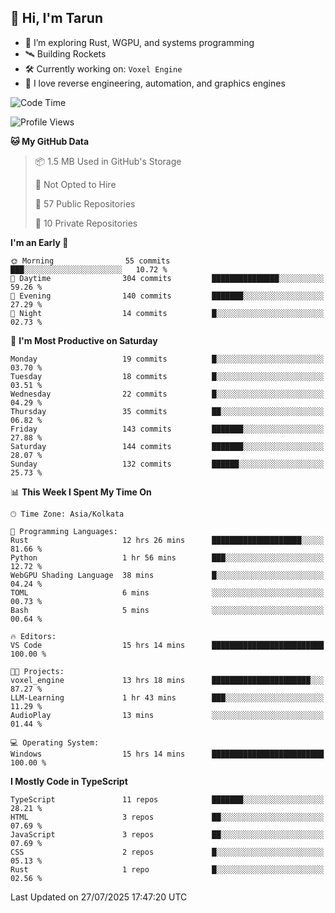 ## 👋 Hi, I'm Tarun

- 🧠 I’m exploring Rust, WGPU, and systems programming
- 🛰️ Building Rockets
- 🛠️ Currently working on: `Voxel Engine`
- 🧪 I love reverse engineering, automation, and graphics engines

<!--START_SECTION:waka-->
![Code Time](http://img.shields.io/badge/Code%20Time-18%20hrs%202%20mins-blue)

![Profile Views](http://img.shields.io/badge/Profile%20Views-70-blue)

**🐱 My GitHub Data** 

> 📦 1.5 MB Used in GitHub's Storage 
 > 
> 🚫 Not Opted to Hire
 > 
> 📜 57 Public Repositories 
 > 
> 🔑 10 Private Repositories 
 > 
**I'm an Early 🐤** 

```text
🌞 Morning                55 commits          ███░░░░░░░░░░░░░░░░░░░░░░   10.72 % 
🌆 Daytime                304 commits         ███████████████░░░░░░░░░░   59.26 % 
🌃 Evening                140 commits         ███████░░░░░░░░░░░░░░░░░░   27.29 % 
🌙 Night                  14 commits          █░░░░░░░░░░░░░░░░░░░░░░░░   02.73 % 
```
📅 **I'm Most Productive on Saturday** 

```text
Monday                   19 commits          █░░░░░░░░░░░░░░░░░░░░░░░░   03.70 % 
Tuesday                  18 commits          █░░░░░░░░░░░░░░░░░░░░░░░░   03.51 % 
Wednesday                22 commits          █░░░░░░░░░░░░░░░░░░░░░░░░   04.29 % 
Thursday                 35 commits          ██░░░░░░░░░░░░░░░░░░░░░░░   06.82 % 
Friday                   143 commits         ███████░░░░░░░░░░░░░░░░░░   27.88 % 
Saturday                 144 commits         ███████░░░░░░░░░░░░░░░░░░   28.07 % 
Sunday                   132 commits         ██████░░░░░░░░░░░░░░░░░░░   25.73 % 
```


📊 **This Week I Spent My Time On** 

```text
🕑︎ Time Zone: Asia/Kolkata

💬 Programming Languages: 
Rust                     12 hrs 26 mins      ████████████████████░░░░░   81.66 % 
Python                   1 hr 56 mins        ███░░░░░░░░░░░░░░░░░░░░░░   12.72 % 
WebGPU Shading Language  38 mins             █░░░░░░░░░░░░░░░░░░░░░░░░   04.24 % 
TOML                     6 mins              ░░░░░░░░░░░░░░░░░░░░░░░░░   00.73 % 
Bash                     5 mins              ░░░░░░░░░░░░░░░░░░░░░░░░░   00.64 % 

🔥 Editors: 
VS Code                  15 hrs 14 mins      █████████████████████████   100.00 % 

🐱‍💻 Projects: 
voxel_engine             13 hrs 18 mins      ██████████████████████░░░   87.27 % 
LLM-Learning             1 hr 43 mins        ███░░░░░░░░░░░░░░░░░░░░░░   11.29 % 
AudioPlay                13 mins             ░░░░░░░░░░░░░░░░░░░░░░░░░   01.44 % 

💻 Operating System: 
Windows                  15 hrs 14 mins      █████████████████████████   100.00 % 
```

**I Mostly Code in TypeScript** 

```text
TypeScript               11 repos            ███████░░░░░░░░░░░░░░░░░░   28.21 % 
HTML                     3 repos             ██░░░░░░░░░░░░░░░░░░░░░░░   07.69 % 
JavaScript               3 repos             ██░░░░░░░░░░░░░░░░░░░░░░░   07.69 % 
CSS                      2 repos             █░░░░░░░░░░░░░░░░░░░░░░░░   05.13 % 
Rust                     1 repo              █░░░░░░░░░░░░░░░░░░░░░░░░   02.56 % 
```




 Last Updated on 27/07/2025 17:47:20 UTC
<!--END_SECTION:waka-->
